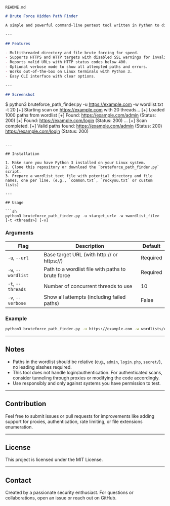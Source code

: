 `README.md`
```md
# Brute Force Hidden Path Finder

A simple and powerful command-line pentest tool written in Python to discover hidden paths and directories on websites by brute forcing URL paths from a given wordlist. Ideal for penetration testers and security researchers to enumerate hidden resources quickly and efficiently.

---

## Features

- Multithreaded directory and file brute forcing for speed.
- Supports HTTPS and HTTP targets with disabled SSL warnings for invalid certs.
- Reports valid URLs with HTTP status codes below 400.
- Optional verbose mode to show all attempted paths and errors.
- Works out-of-the-box on Linux terminals with Python 3.
- Easy CLI interface with clear options.

---

## Screenshot

```
$ python3 bruteforce_path_finder.py -u https://example.com -w wordlist.txt -t 20
[+] Starting scan on https://example.com with 20 threads...
[+] Loaded 1000 paths from wordlist
[+] Found: https://example.com/admin (Status: 200)
[+] Found: https://example.com/login (Status: 200)
...
[+] Scan completed.
[+] Valid paths found:
  https://example.com/admin (Status: 200)
  https://example.com/login (Status: 200)
```

---

## Installation

1. Make sure you have Python 3 installed on your Linux system.
2. Clone this repository or download the `bruteforce_path_finder.py` script.
3. Prepare a wordlist text file with potential directory and file names, one per line. (e.g., `common.txt`, `rockyou.txt` or custom lists)

---

## Usage

```sh
python3 bruteforce_path_finder.py -u <target_url> -w <wordlist_file> [-t <threads>] [-v]
```

### Arguments

| Flag        | Description                                      | Default   |
|-------------|------------------------------------------------|-----------|
| `-u`, `--url`     | Base target URL (with http:// or https://)      | Required  |
| `-w`, `--wordlist`| Path to a wordlist file with paths to brute force | Required  |
| `-t`, `--threads` | Number of concurrent threads to use             | 10        |
| `-v`, `--verbose` | Show all attempts (including failed paths)      | False     |

### Example

```sh
python3 bruteforce_path_finder.py -u https://example.com -w wordlists/common.txt -t 15
```

---

## Notes

- Paths in the wordlist should be relative (e.g., `admin`, `login.php`, `secret/`), no leading slashes required.
- This tool does not handle login/authentication. For authenticated scans, consider tunneling through proxies or modifying the code accordingly.
- Use responsibly and only against systems you have permission to test.

---

## Contribution

Feel free to submit issues or pull requests for improvements like adding support for proxies, authentication, rate limiting, or file extensions enumeration.

---

## License

This project is licensed under the MIT License.

---

## Contact

Created by a passionate security enthusiast. For questions or collaborations, open an issue or reach out on GitHub.


```
